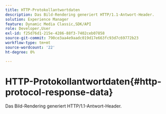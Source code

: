 ```yaml
---
title: HTTP-Protokollantwortdaten
description: Das Bild-Rendering generiert HTTP/1.1-Antwort-Header.
solution: Experience Manager
feature: Dynamic Media Classic,SDK/API
role: Developer,User
exl-id: f25d76d1-215e-4286-88f3-7402ceb07858
source-git-commit: 790ce3aa4e9aadc019d17e663fc93d7c69772b23
workflow-type: tm+mt
source-wordcount: '22'
ht-degree: 0%

---
```


# HTTP-Protokollantwortdaten{#http-protocol-response-data}

Das Bild-Rendering generiert HTTP/1.1-Antwort-Header.
